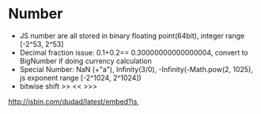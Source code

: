 # Number

- JS number are all stored in binary floating point(64bit), integer range [-2^53, 2^53]
- Decimal fraction issue: 0.1+0.2== 0.30000000000000004, convert to BigNumber if doing currency calculation
- Special Number: NaN (+"a"), Infinity(3/0), -Infinity(-Math.pow(2, 1025), js exponent range [-2^1024, 2^1024])
- bitwise shift >> << >>>

http://jsbin.com/dudad/latest/embed?js,
